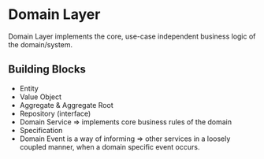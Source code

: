 ﻿# Domain Layer

Domain Layer implements the core, use-case independent business logic of the domain/system.

## Building Blocks

* Entity
* Value Object
* Aggregate & Aggregate Root
* Repository (interface)
* Domain Service => implements core business rules of the domain
* Specification
* Domain Event is a way of informing => other services in a loosely coupled manner, when a domain specific event occurs.
